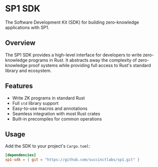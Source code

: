 # SP1 SDK

The Software Development Kit (SDK) for building zero-knowledge applications with SP1.

## Overview

The SP1 SDK provides a high-level interface for developers to write zero-knowledge programs in Rust. It abstracts away the complexity of zero-knowledge proof systems while providing full access to Rust's standard library and ecosystem.

## Features

- Write ZK programs in standard Rust
- Full `std` library support
- Easy-to-use macros and annotations
- Seamless integration with most Rust crates
- Built-in precompiles for common operations

## Usage

Add the SDK to your project's `Cargo.toml`:

```toml
[dependencies]
sp1-sdk = { git = "https://github.com/succinctlabs/sp1.git" }
```
